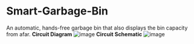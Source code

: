 # Smart-Garbage-Bin
An automatic, hands-free garbage bin that also displays the bin capacity from afar.
**Circuit Diagram**
![image](https://user-images.githubusercontent.com/63184884/171774326-75e63300-451d-4932-865f-cc9795c358d8.png)
**Circuit Schematic**
![image](https://user-images.githubusercontent.com/63184884/171774389-b1518bc8-2dd6-430d-9f88-7a0e78a3538e.png)
